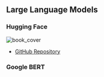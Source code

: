 ## Large Language Models

### Hugging Face

![book_cover](https://user-images.githubusercontent.com/68504324/229061245-c1585114-b297-4531-885a-88d19c005bae.jpg)

- [GitHub Repository](https://github.com/nlp-with-transformers/notebooks/blob/main/README.md)

### Google BERT



